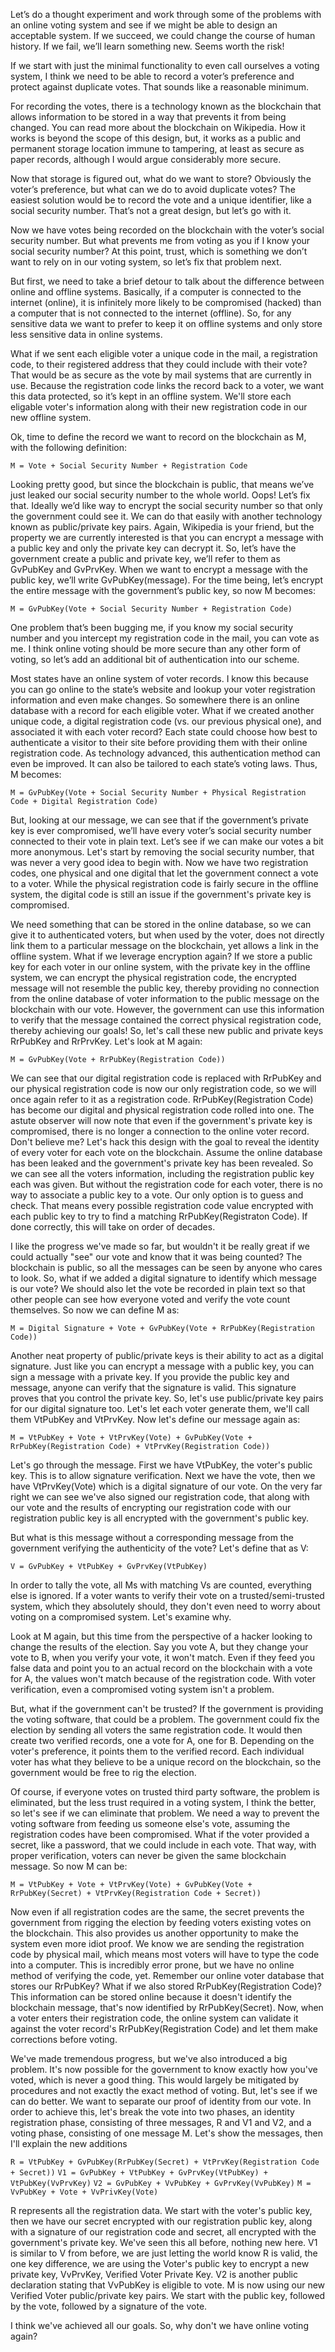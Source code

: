 Let’s do a thought experiment and work through some of the problems with an online voting system and see if we might be able to design an acceptable system. If we succeed, we could change the course of human history. If we fail, we’ll learn something new. Seems worth the risk!

If we start with just the minimal functionality to even call ourselves a voting system, I think we need to be able to record a voter’s preference and protect against duplicate votes. That sounds like a reasonable minimum.

For recording the votes, there is a technology known as the blockchain that allows information to be stored in a way that prevents it from being changed. You can read more about the blockchain on Wikipedia. How it works is beyond the scope of this design, but, it works as a public and permanent storage location immune to tampering, at least as secure as paper records, although I would argue considerably more secure.

Now that storage is figured out, what do we want to store? Obviously the voter’s preference, but what can we do to avoid duplicate votes? The easiest solution would be to record the vote and a unique identifier, like a social security number. That’s not a great design, but let’s go with it.

Now we have votes being recorded on the blockchain with the voter’s social security number. But what prevents me from voting as you if I know your social security number? At this point, trust, which is something we don’t want to rely on in our voting system, so let’s fix that problem next.

But first, we need to take a brief detour to talk about the difference between online and offline systems. Basically, if a computer is connected to the internet (online), it is infinitely more likely to be compromised (hacked) than a computer that is not connected to the internet (offline). So, for any sensitive data we want to prefer to keep it on offline systems and only store less sensitive data in online systems.

What if we sent each eligible voter a unique code in the mail, a registration code, to their registered address that they could include with their vote? That would be as secure as the vote by mail systems that are currently in use. Because the registration code links the record back to a voter, we want this data protected, so it’s kept in an offline system. We'll store each eligable voter's information along with their new registration code in our new offline system.

Ok, time to define the record we want to record on the blockchain as M, with the following definition:

`M = Vote + Social Security Number + Registration Code`

Looking pretty good, but since the blockchain is public, that means we’ve just leaked our social security number to the whole world. Oops! Let’s fix that. Ideally we’d like way to encrypt the social security number so that only the government could see it. We can do that easily with another technology known as public/private key pairs. Again, Wikipedia is your friend, but the property we are currently interested is that you can encrypt a message with a public key and only the private key can decrypt it. So, let’s have the government create a public and private key, we’ll refer to them as GvPubKey and GvPrvKey. When we want to encrypt a message with the public key, we’ll write GvPubKey(message). For the time being, let’s encrypt the entire message with the government’s public key, so now M becomes:

`M = GvPubKey(Vote + Social Security Number + Registration Code)`

One problem that’s been bugging me, if you know my social security number and you intercept my registration code in the mail, you can vote as me. I think online voting should be more secure than any other form of voting, so let’s add an additional bit of authentication into our scheme. 

Most states have an online system of voter records. I know this because you can go online to the state’s website and lookup your voter registration information and even make changes. So somewhere there is an online database with a record for each eligible voter. What if we created another unique code, a digital registration code (vs. our previous physical one), and associated it with each voter record? Each state could choose how best to authenticate a visitor to their site before providing them with their online registration code. As technology advanced, this authentication method can even be improved. It can also be tailored to each state’s voting laws. Thus, M becomes:

`M = GvPubKey(Vote + Social Security Number + Physical Registration Code + Digital Registration Code)`

But, looking at our message, we can see that if the government’s private key is ever compromised, we’ll have every voter’s social security number connected to their vote in plain text. Let’s see if we can make our votes a bit more anonymous. Let's start by removing the social security number, that was never a very good idea to begin with. Now we have two registration codes, one physical and one digital that let the government connect a vote to a voter. While the physical registration code is fairly secure in the offline system, the digital code is still an issue if the government's private key is compromised. 

We need something that can be stored in the online database, so we can give it to authenticated voters, but when used by the voter, does not directly link them to a particular message on the blockchain, yet allows a link in the offline system. What if we leverage encryption again? If we store a public key for each voter in our online system, with the private key in the offline system, we can encrypt the physical registration code, the encrypted message will not resemble the public key, thereby providing no connection from the online database of voter information to the public message on the blockchain with our vote. However, the government can use this information to verify that the message contained the correct physical registration code, thereby achieving our goals! So, let's call these new public and private keys RrPubKey and RrPrvKey. Let's look at M again:

`M = GvPubKey(Vote + RrPubKey(Registration Code))`

We can see that our digital registration code is replaced with RrPubKey and our physical registration code is now our only registration code, so we will once again refer to it as a registration code. RrPubKey(Registration Code) has become our digital and physical registration code rolled into one. The astute observer will now note that even if the government's private key is compromised, there is no longer a connection to the online voter record. Don't believe me? Let's hack this design with the goal to reveal the identity of every voter for each vote on the blockchain. Assume the online database has been leaked and the government's private key has been revealed. So we can see all the voters information, including the registration public key each was given. But without the registration code for each voter, there is no way to associate a public key to a vote. Our only option is to guess and check. That means every possible registration code value encrypted with each public key to try to find a matching RrPubKey(Registraton Code). If done correctly, this will take on order of decades.

I like the progress we've made so far, but wouldn't it be really great if we could actually "see" our vote and know that it was being counted? The blockchain is public, so all the messages can be seen by anyone who cares to look. So, what if we added a digital signature to identify which message is our vote? We should also let the vote be recorded in plain text so that other people can see how everyone voted and verify the vote count themselves. So now we can define M as:

`M = Digital Signature + Vote + GvPubKey(Vote + RrPubKey(Registration Code))`

Another neat property of public/private keys is their ability to act as a digital signature. Just like you can encrypt a message with a public key, you can sign a message with a private key. If you provide the public key and message, anyone can verify that the signature is valid. This signature proves that you control the private key. So, let's use public/private key pairs for our digital signature too. Let's let each voter generate them, we'll call them VtPubKey and VtPrvKey. Now let's define our message again as:

`M = VtPubKey + Vote + VtPrvKey(Vote) + GvPubKey(Vote + RrPubKey(Registration Code) + VtPrvKey(Registration Code))`

Let's go through the message. First we have VtPubKey, the voter's public key. This is to allow signature verification. Next we have the vote, then we have VtPrvKey(Vote) which is a digital signature of our vote. On the very far right we can see we've also signed our registration code, that along with our vote and the results of encrypting our registration code with our registration public key is all encrypted with the government's public key.

But what is this message without a corresponding message from the government verifying the authenticity of the vote? Let's define that as V:

`V = GvPubKey + VtPubKey + GvPrvKey(VtPubKey)`

In order to tally the vote, all Ms with matching Vs are counted, everything else is ignored. If a voter wants to verify their vote on a trusted/semi-trusted system, which they absolutely should, they don't even need to worry about voting on a compromised system. Let's examine why. 

Look at M again, but this time from the perspective of a hacker looking to change the results of the election. Say you vote A, but they change your vote to B, when you verify your vote, it won't match. Even if they feed you false data and point you to an actual record on the blockchain with a vote for A, the values won't match because of the registration code. With voter verification, even a compromised voting system isn't a problem.

But, what if the government can't be trusted? If the government is providing the voting software, that could be a problem. The government could fix the election by sending all voters the same registration code. It would then create two verified records, one a vote for A, one for B. Depending on the voter's preference, it points them to the verified record. Each individual voter has what they believe to be a unique record on the blockchain, so the government would be free to rig the election.

Of course, if everyone votes on trusted third party software, the problem is eliminated, but the less trust required in a voting system, I think the better, so let's see if we can eliminate that problem. We need a way to prevent the voting software from feeding us someone else's vote, assuming the registration codes have been compromised. What if the voter provided a secret, like a password, that we could include in each vote. That way, with proper verification, voters can never be given the same blockchain message. So now M can be:

`M = VtPubKey + Vote + VtPrvKey(Vote) + GvPubKey(Vote + RrPubKey(Secret) + VtPrvKey(Registration Code + Secret))`

Now even if all registration codes are the same, the secret prevents the government from rigging the election by feeding voters existing votes on the blockchain. This also provides us another opportunity to make the system even more idiot proof. We know we are sending the registration code by physical mail, which means most voters will have to type the code into a computer. This is incredibly error prone, but we have no online method of verifying the code, yet. Remember our online voter database that stores our RrPubKey? What if we also stored RrPubKey(Registration Code)? This information can be stored online because it doesn't identify the blockchain message, that's now identified by RrPubKey(Secret). Now, when a voter enters their registration code, the online system can validate it against the voter record's RrPubKey(Registration Code) and let them make corrections before voting.

We've made tremendous progress, but we've also introduced a big problem. It's now possible for the government to know exactly how you've voted, which is never a good thing. This would largely be mitigated by procedures and not exactly the exact method of voting. But, let's see if we can do better. We want to separate our proof of identity from our vote. In order to achieve this, let's break the vote into two phases, an identity registration phase, consisting of three messages, R and V1 and V2, and a voting phase, consisting of one message M. Let's show the messages, then I'll explain the new additions

`R = VtPubKey + GvPubKey(RrPubKey(Secret) + VtPrvKey(Registration Code + Secret))`
`V1 = GvPubKey + VtPubKey + GvPrvKey(VtPubKey) + VtPubKey(VvPrvKey)`
`V2 = GvPubKey + VvPubKey + GvPrvKey(VvPubKey)`
`M = VvPubKey + Vote + VvPrivKey(Vote)`

R represents all the registration data. We start with the voter's public key, then we have our secret encrypted with our registration public key, along with a signature of our registration code and secret, all encrypted with the government's private key. We've seen this all before, nothing new here. V1 is similar to V from before, we are just letting the world know R is valid, the one key difference, we are using the Voter's public key to encrypt a new private key, VvPrvKey, Verified Voter Private Key. V2 is another public declaration stating that VvPubKey is eligible to vote. M is now using our new Verified Voter public/private key pairs. We start with the public key, followed by the vote, followed by a signature of the vote.

I think we've achieved all our goals. So, why don't we have online voting again?
